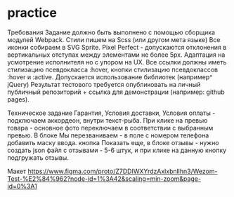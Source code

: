 # practice

Требования
  Задание должно быть выполнено c помощью сборщика модулей Webpack.
  Стили пишем на Scss (или другом мета языке)
  Все иконки собираем в SVG Sprite.
  Pixel Perfect - допускаются отклонения в вертикальных отступах между элементами не более 5px.
  Адаптация на усмотрение исполнителя но с упором на UX.
  Все ссылки должны иметь стилизацию псевдокласса :hover, кнопки стилизацию псевдоклассов :hover и :active.
  Допускается использование библиотек (например^ jQuery) 
  Результат тестового требуется опубликовать на личный публичный репозиторий + ссылка для демонстрации (например: github pages).

Техническое задание
  Гарантия, Условия доставки, Условия оплаты - подключаем аккордеон, внутри текст-рыба.
  При клике на превью товара - основное фото переключаем в соответствии с выбранным превью.
  В блоке Мы перезваниваем - в поле с номером телефона добавить маску ввода.
  кнопка Показать еще, в блоке отзывы - нужно создать json файл с отзывами - 5-6 штук, и при клике на данную кнопку подгружать отзывы.

Макет
  https://www.figma.com/proto/Z7DDIWXYrdzAxlxbnllhn3/Wezom-Test-%E2%84%962?node-id=1%3A42&scaling=min-zoom&page-id=0%3A1 
